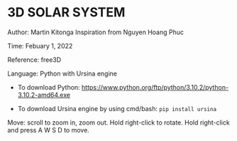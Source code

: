 # 3D SOLAR SYSTEM


Author: Martin Kitonga
Inspiration from Nguyen Hoang Phuc

Time: Febuary 1, 2022

Reference: free3D

Language: Python with Ursina engine

- To download Python: https://www.python.org/ftp/python/3.10.2/python-3.10.2-amd64.exe
  
- To download Ursina engine by using cmd/bash: `pip install ursina`

Move: scroll to zoom in, zoom out. Hold right-click to rotate. Hold right-click and press A W S D to move.
